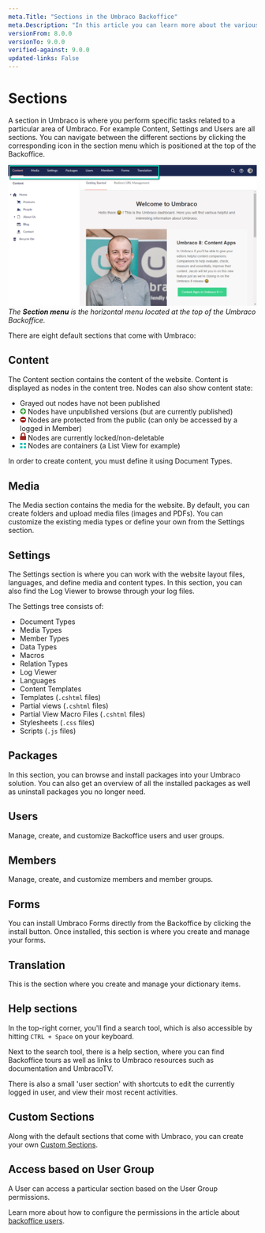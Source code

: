 ```yaml
---
meta.Title: "Sections in the Umbraco Backoffice"
meta.Description: "In this article you can learn more about the various sections you can find within the Umbraco Backoffice."
versionFrom: 8.0.0
versionTo: 9.0.0
verified-against: 9.0.0
updated-links: False
---
```


# Sections
A section in Umbraco is where you perform specific tasks related to a particular area of Umbraco. For example Content, Settings and Users are all sections. You can navigate between the different sections by clicking the corresponding icon in the section menu which is positioned at the top of the Backoffice.

![Sections](images/highlight-sections.png "The Section menu is the horizontal menu located at the top of the Umbraco Backoffice.")
*The __Section menu__ is the horizontal menu located at the top of the Umbraco Backoffice.*

There are eight default sections that come with Umbraco:

## Content
The Content section contains the content of the website. Content is displayed as nodes in the content tree. Nodes can also show content state:

* Grayed out nodes have not been published
* <img src="images/has-unpublished-version.svg" width="12px" style="margin: 0;"> Nodes have unpublished versions (but are currently published)
* <img src="images/protected.svg" width="12px" style="margin: 0;"> Nodes are protected from the public (can only be accessed by a logged in Member)
* <img src="images/locked.svg" width="12px" style="margin: 0;"> Nodes are currently locked/non-deletable
* <img src="images/is-container.svg" width="12px" style="margin: 0;"> Nodes are containers (a List View for example)

In order to create content, you must define it using Document Types.

## Media
The Media section contains the media for the website. By default, you can create folders and upload media files (images and PDFs). You can customize the existing media types or define your own from the Settings section.

## Settings
The Settings section is where you can work with the website layout files, languages, and define media and content types. In this section, you can also find the Log Viewer to browse through your log files.

The Settings tree consists of:

- Document Types
- Media Types
- Member Types
- Data Types
- Macros
- Relation Types
- Log Viewer
- Languages
- Content Templates
- Templates (`.cshtml` files)
- Partial views (`.cshtml` files)
- Partial View Macro Files (`.cshtml` files)
- Stylesheets (`.css` files)
- Scripts (`.js` files)

## Packages
In this section, you can browse and install packages into your Umbraco solution. You can also get an overview of all the installed packages as well as uninstall packages you no longer need.

## Users
Manage, create, and customize Backoffice users and user groups.

## Members
Manage, create, and customize members and member groups.

## Forms
You can install Umbraco Forms directly from the Backoffice by clicking the install button. Once installed, this section is where you create and manage your forms.

## Translation
This is the section where you create and manage your dictionary items.

## Help sections
In the top-right corner, you'll find a search tool, which is also accessible by hitting `CTRL + Space` on your keyboard.

Next to the search tool, there is a help section, where you can find Backoffice tours as well as links to Umbraco resources such as documentation and UmbracoTV.

There is also a small 'user section' with shortcuts to edit the currently logged in user, and view their most recent activities.

## Custom Sections
Along with the default sections that come with Umbraco, you can create your own [Custom Sections](../../../Extending/Section-Trees/index.md).

## Access based on User Group
A User can access a particular section based on the User Group permissions.

Learn more about how to configure the permissions in the article about [backoffice users](../../Data/Users).
